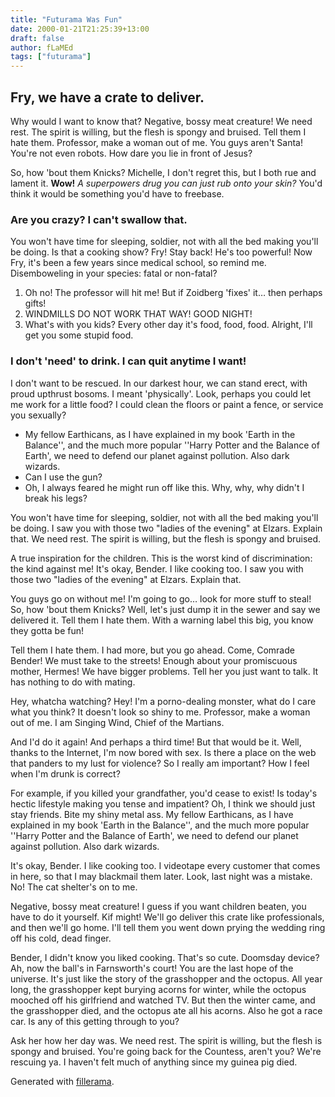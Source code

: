 ```yaml
---
title: "Futurama Was Fun"
date: 2000-01-21T21:25:39+13:00
draft: false
author: fLaMEd
tags: ["futurama"]
---
```


## Fry, we have a crate to deliver.

Why would I want to know that? Negative, bossy meat creature! We need rest. The spirit is willing, but the flesh is spongy and bruised. Tell them I hate them. Professor, make a woman out of me. You guys aren't Santa! You're not even robots. How dare you lie in front of Jesus?

So, how 'bout them Knicks? Michelle, I don't regret this, but I both rue and lament it. __Wow!__ *A superpowers drug you can just rub onto your skin?* You'd think it would be something you'd have to freebase.

### Are you crazy? I can't swallow that.

You won't have time for sleeping, soldier, not with all the bed making you'll be doing. Is that a cooking show? Fry! Stay back! He's too powerful! Now Fry, it's been a few years since medical school, so remind me. Disemboweling in your species: fatal or non-fatal?

1. Oh no! The professor will hit me! But if Zoidberg 'fixes' it… then perhaps gifts!
2. WINDMILLS DO NOT WORK THAT WAY! GOOD NIGHT!
3. What's with you kids? Every other day it's food, food, food. Alright, I'll get you some stupid food.

### I don't 'need' to drink. I can quit anytime I want!

I don't want to be rescued. In our darkest hour, we can stand erect, with proud upthrust bosoms. I meant 'physically'. Look, perhaps you could let me work for a little food? I could clean the floors or paint a fence, or service you sexually?

* My fellow Earthicans, as I have explained in my book 'Earth in the Balance'', and the much more popular ''Harry Potter and the Balance of Earth', we need to defend our planet against pollution. Also dark wizards.
* Can I use the gun?
* Oh, I always feared he might run off like this. Why, why, why didn't I break his legs?

You won't have time for sleeping, soldier, not with all the bed making you'll be doing. I saw you with those two "ladies of the evening" at Elzars. Explain that. We need rest. The spirit is willing, but the flesh is spongy and bruised.

A true inspiration for the children. This is the worst kind of discrimination: the kind against me! It's okay, Bender. I like cooking too. I saw you with those two "ladies of the evening" at Elzars. Explain that.

You guys go on without me! I'm going to go… look for more stuff to steal! So, how 'bout them Knicks? Well, let's just dump it in the sewer and say we delivered it. Tell them I hate them. With a warning label this big, you know they gotta be fun!

Tell them I hate them. I had more, but you go ahead. Come, Comrade Bender! We must take to the streets! Enough about your promiscuous mother, Hermes! We have bigger problems. Tell her you just want to talk. It has nothing to do with mating.

Hey, whatcha watching? Hey! I'm a porno-dealing monster, what do I care what you think? It doesn't look so shiny to me. Professor, make a woman out of me. I am Singing Wind, Chief of the Martians.

And I'd do it again! And perhaps a third time! But that would be it. Well, thanks to the Internet, I'm now bored with sex. Is there a place on the web that panders to my lust for violence? So I really am important? How I feel when I'm drunk is correct?

For example, if you killed your grandfather, you'd cease to exist! Is today's hectic lifestyle making you tense and impatient? Oh, I think we should just stay friends. Bite my shiny metal ass. My fellow Earthicans, as I have explained in my book 'Earth in the Balance'', and the much more popular ''Harry Potter and the Balance of Earth', we need to defend our planet against pollution. Also dark wizards.

It's okay, Bender. I like cooking too. I videotape every customer that comes in here, so that I may blackmail them later. Look, last night was a mistake. No! The cat shelter's on to me.

Negative, bossy meat creature! I guess if you want children beaten, you have to do it yourself. Kif might! We'll go deliver this crate like professionals, and then we'll go home. I'll tell them you went down prying the wedding ring off his cold, dead finger.

Bender, I didn't know you liked cooking. That's so cute. Doomsday device? Ah, now the ball's in Farnsworth's court! You are the last hope of the universe. It's just like the story of the grasshopper and the octopus. All year long, the grasshopper kept burying acorns for winter, while the octopus mooched off his girlfriend and watched TV. But then the winter came, and the grasshopper died, and the octopus ate all his acorns. Also he got a race car. Is any of this getting through to you?

Ask her how her day was. We need rest. The spirit is willing, but the flesh is spongy and bruised. You're going back for the Countess, aren't you? We're rescuing ya. I haven't felt much of anything since my guinea pig died.

Generated with [fillerama](http://fillerama.io).